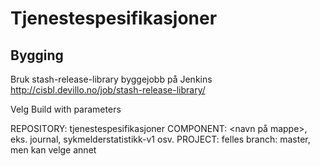 # Tjenestespesifikasjoner


## Bygging

Bruk stash-release-library byggejobb på Jenkins
http://cisbl.devillo.no/job/stash-release-library/

Velg Build with parameters

REPOSITORY: tjenestespesifikasjoner
COMPONENT: <navn på mappe>, eks. journal, sykmelderstatistikk-v1 osv.
PROJECT: felles
branch: master, men kan velge annet